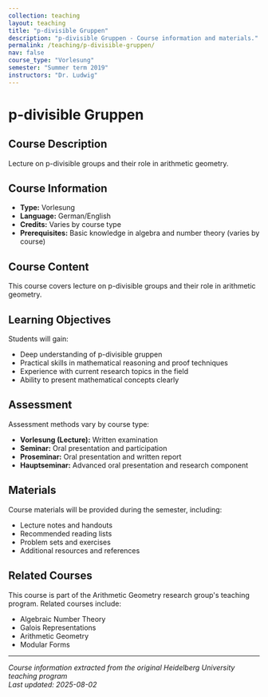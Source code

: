 ```yaml
---
collection: teaching
layout: teaching
title: "p-divisible Gruppen"
description: "p-divisible Gruppen - Course information and materials."
permalink: /teaching/p-divisible-gruppen/
nav: false
course_type: "Vorlesung"
semester: "Summer term 2019"
instructors: "Dr. Ludwig"
---
```


# p-divisible Gruppen

## Course Description 

Lecture on p-divisible groups and their role in arithmetic geometry.

## Course Information 

- **Type:** Vorlesung
- **Language:** German/English
- **Credits:** Varies by course type
- **Prerequisites:** Basic knowledge in algebra and number theory (varies by course)

## Course Content 

This course covers lecture on p-divisible groups and their role in arithmetic geometry.

## Learning Objectives 

Students will gain:
- Deep understanding of p-divisible gruppen
- Practical skills in mathematical reasoning and proof techniques
- Experience with current research topics in the field
- Ability to present mathematical concepts clearly

## Assessment 

Assessment methods vary by course type:
- **Vorlesung (Lecture):** Written examination
- **Seminar:** Oral presentation and participation
- **Proseminar:** Oral presentation and written report
- **Hauptseminar:** Advanced oral presentation and research component

## Materials 

Course materials will be provided during the semester, including:
- Lecture notes and handouts
- Recommended reading lists
- Problem sets and exercises
- Additional resources and references

## Related Courses 

This course is part of the Arithmetic Geometry research group's teaching program. Related courses include:
- Algebraic Number Theory
- Galois Representations
- Arithmetic Geometry
- Modular Forms

---

*Course information extracted from the original Heidelberg University teaching program*  
*Last updated: 2025-08-02*